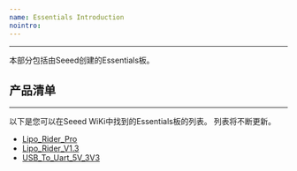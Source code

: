 ```yaml
---
name: Essentials Introduction
nointro:
---
```


---
本部分包括由Seeed创建的Essentials板。

## 产品清单
---

以下是您可以在Seeed WiKi中找到的Essentials板的列表。 列表将不断更新。


* [Lipo_Rider_Pro](http://wiki.seeedstudio.com/cn/Lipo_Rider_Pro)
* [Lipo_Rider_V1.3](http://wiki.seeedstudio.com/cn/Lipo_Rider_V1.3/)
* [USB_To_Uart_5V_3V3](http://wiki.seeedstudio.com/cn/USB_To_Uart_5V_3V3)